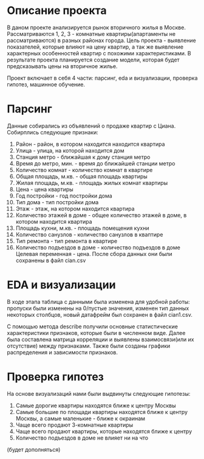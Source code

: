 # Описание проекта
В даном проекте анализируется рынок вторичного жилья в Москве. Рассматриваются 1, 2, 3 - комнатные квартиры(апартаменты не рассматриваются) в разных районах города. Цель проекта - выявление показателей, которые влияют на цену квартир, а так же выявление характерных особенностей квартир с похожими характеристиками. В результате проекта планируется создание модели, которая будет предсказывать цены на вторичное жилье.

Проект включает в себя 4 части: парсинг, eda и визуализации, проверка гипотез, машинное обучение. 
# Парсинг
Данные собирались из объявлений о продаже квартир с Циана. Собирплись следующие признаки:
1. Район - район, в котором находится находится квартира
2. Улица - улица, на которой находится дом
3. Станция метро - ближайшая к дому станция метро
4. Время до метро, мин. - время до ближайшей станции метро
5. Количество комнат - количество комнат в квартире
6. Общая площадь, м.кв. - общая площадь квартиры
7. Жилая площадь, м.кв. - площадь жилых комнат квартиры
8. Цена - цена квартиры
9. Год постройки - год постройки дома
10. Тип дома - тип постройки дома
11. Этаж - этаж, на котором находится квартира
12. Количество этажей в доме - общее количество этажей в доме, в котором находится квартира
13. Площадь кухни, м.кв. - площадь помещения кухни
14. Количество санузлов - количество санузлов в кваптире
15. Тип ремонта - тип ремонта в квартире
16. Количество подъездов в доме - количество подъездов в доме
Целевая переменная - цена.
После сбора данных они были сохранены в файл cian.csv
# EDA и визуализации 
В ходе этапа таблица с данными была изменена для удобной работы: пропуски были изменены на 0/пустые значения, изменен тип данных некоторых столбцов, новый датафрейм был сохранен в файл cian1.сsv.

С помощью метода describe получили основные статистические характеристики признаков, которые были в численном виде. Далее была составлена матрица корреляции и выявлены взаимосвязи(или их отсутствие) между признаками. Также были созданы графики распределения и зависимости признаков. 

# Проверка гипотез
На основе визуализаций нами были выдвинуты следующие гипотезы: 
1. Самые дорогие квартиры находятся ближе к центру Москвы
2. Самые большие по площади квартиры находятся ближе к центру Москвы, а самые маленькие - ближе к окраинам
3. Чаще всего продают 3-комнатные квартиры
4. Чаще всего продают квартиры, которые находятся ближе к центру
5. Количество подъездов в доме не влияет ни на что

(будет дополняться)

